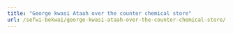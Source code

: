 ```yaml
---
title: "George kwasi Ataah over the counter chemical store"
url: /sefwi-bekwai/george-kwasi-ataah-over-the-counter-chemical-store/
---
```

